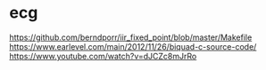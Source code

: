 # ecg
https://github.com/berndporr/iir_fixed_point/blob/master/Makefile
https://www.earlevel.com/main/2012/11/26/biquad-c-source-code/
https://www.youtube.com/watch?v=dJCZc8mJrRo
